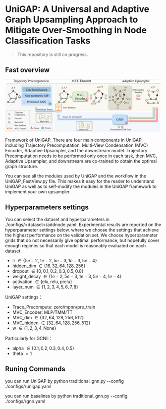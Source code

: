# UniGAP: A Universal and Adaptive Graph Upsampling Approach to Mitigate Over-Smoothing in Node Classification Tasks

> This repository is still on progress.

## Fast overview
<img src="UniGAP/framework.jpg">

Framework of UniGAP. There are four main components in UniGAP, including Trajectory Precomputation, Multi-View Condensation (MVC) Encoder, Adaptive Upsampler, and the downstream model. Trajectory Precomputation needs to be performed only once in each task, then MVC, Adaptive Upsampler, and downstream are co-trained to obtain the optimal graph structure.

You can see all the modules used by UniGAP and the workflow in the UniGAP_FastView.py file. This makes it easy for the reader to understand UniGAP as well as to self-modify the modules in the UniGAP framework to implement your own upsampler.

## Hyperparameters settings
You can select the dataset and hyperparameters in ./configs/\<dataset\>/addnode.yaml. Experimental results are reported on the hyperparameter settings below, where we choose the settings that achieve the highest performance on the validation set. We choose hyperparameter grids that do not necessarily give optimal performance, but hopefully cover enough regimes so that each model is reasonably evaluated on each dataset.

- lr $\in \{5e-2,1e-2,5e-3,1e-3,5e-4\}$
- hidden_dim $\in \{16,32,64,128,256\}$
- dropout $\in \{0,0.1,0.2,0.3,0.5,0.8\}$
- weight_decay $\in \{1e-2,5e-3,1e-3,5e-4,1e-4\}$
- activation $\in \{\text{elu},\text{relu},\text{prelu}\}$
- layer_num $\in \{1,2,3,4,5,6,7,8\}$

UniGAP settings：
- Trace_Precompute: zero/mpnn/pre_train
- MVC_Encoder: MLP/TMM/TT
- MVC_dim $\in \{32,64,128,256,512\}$
- MVC_hidden $\in \{32,64,128,256,512\}$
- w $\in \{1,2,3,4,\text{None}\}$

Particularly for GCNII：
- alpha $\in \{0.1,0.2,0.3,0.4,0.5\}$
- theta $=1$


## Runing Commands
you can run UniGAP by
python traditional_gnn.py --config ./configs/<dataset>/unigap.yaml

you can run baselines by
python traditional_gnn.py --config ./configs/<dataset>/gnn.yaml
